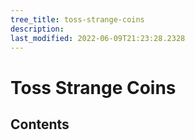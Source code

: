 ```yaml
---
tree_title: toss-strange-coins
description: 
last_modified: 2022-06-09T21:23:28.2328
---
```


# Toss Strange Coins

## Contents
